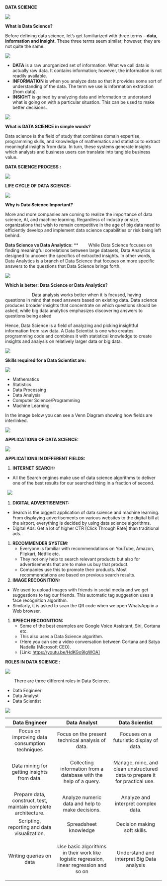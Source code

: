 ﻿
**DATA SCIENCE**

![](Aspose.Words.c4caa9ea-3395-435b-86c8-20e3632c754d.001.png)

**What is Data Science?**

Before defining data science, let’s get familiarized with three terms – **data, information and insight**. These three terms seem similar; however, they are not quite the same.

![](Aspose.Words.c4caa9ea-3395-435b-86c8-20e3632c754d.002.png)


- **DATA** is a raw unorganized set of information. What we call data is actually raw data. It contains information; however, the information is not readily available.
- **INFORMATION** is when you analyze data so that it provides some sort of understanding of the data. The term we use is information extraction (from data).
- **INSIGHT** is gained by analyzing data and information to understand what is going on with a particular situation. This can be used to make better decisions.

![](Aspose.Words.c4caa9ea-3395-435b-86c8-20e3632c754d.003.png)


**What is DATA SCIENCE in simple words?**

Data science is the field of study that combines domain expertise, programming skills, and knowledge of mathematics and statistics to extract meaningful insights from data. In turn, these systems generate insights which analysts and business users can translate into tangible business value.

**DATA SCIENCE PROCESS :**

![](Aspose.Words.c4caa9ea-3395-435b-86c8-20e3632c754d.004.png)

**LIFE CYCLE OF DATA SCIENCE:**

![](Aspose.Words.c4caa9ea-3395-435b-86c8-20e3632c754d.005.png)

**Why is Data Science Important?**

More and more companies are coming to realize the importance of data science, AI, and machine learning. Regardless of industry or size, organizations that wish to remain competitive in the age of big data need to efficiently develop and implement data science capabilities or risk being left behind.


**Data Science vs Data Analytics:**
**
`    `While Data Science focuses on finding meaningful correlations between large datasets, Data Analytics is designed to uncover the specifics of extracted insights. In other words, Data Analytics is a branch of Data Science that focuses on more specific answers to the questions that Data Science brings forth.

![](Aspose.Words.c4caa9ea-3395-435b-86c8-20e3632c754d.006.png)

**Which is better: Data Science or Data Analytics?**

`            `Data analysis works better when it is focused, having questions in mind that need answers based on existing data. Data science produces broader insights that concentrate on which questions should be asked, while big data analytics emphasizes discovering answers to questions being asked

Hence,  Data Science is a field of analyzing and picking insightful information from raw data. A Data Scientist is one who creates programming code and combines it with statistical knowledge to create insights and analysis on relatively larger data or big data.

![](Aspose.Words.c4caa9ea-3395-435b-86c8-20e3632c754d.007.jpeg)


**Skills required for a Data Scientist are:**

![](Aspose.Words.c4caa9ea-3395-435b-86c8-20e3632c754d.008.png)

- Mathematics
- Statistics
- Data Processing
- Data Analysis
- Computer Science/Programming
- Machine Learning

In the image below you can see a Venn Diagram showing how fields are interlinked.

![](Aspose.Words.c4caa9ea-3395-435b-86c8-20e3632c754d.009.png)

**APPLICATIONS OF DATA SCIENCE:**

![](Aspose.Words.c4caa9ea-3395-435b-86c8-20e3632c754d.010.png)


**APPLICATIONS IN DIFFERENT FIELDS:**

1. **INTERNET SEARCH:**
- All the Search engines make use of data science algorithms to deliver one of the best results for our searched thing in a fraction of second.

` `![](Aspose.Words.c4caa9ea-3395-435b-86c8-20e3632c754d.011.png)

1. **DIGITAL ADVERTISEMENT:**
- Search is the biggest application of data science and machine learning. From displaying advertisements on various websites to the digital bill at the airport, everything is decided by using data science algorithms.
- Digital Ads: Get a lot of higher CTR [Click Through Rate] than traditional ads.



1. **RECOMMENDER SYSTEM:**
   - Everyone is familiar with recommendations on YouTube, Amazon, Flipkart, Netflix etc. 
   - They not only help to search relevant products but also for advertisements that are to make us buy that product.
   - Companies use this to promote their products. Most recommendations are based on previous search results.                                
1. **IMAGE RECOGNITION:**
- We used to upload images with friends in social media and we get suggestions to tag our friends. This automatic tag suggestion uses a face recognition algorithm.
- Similarly, it is asked to scan the QR code when we open WhatsApp in a Web browser.
1. **SPEECH RECOGNITION:**
   - Some of the best examples are Google Voice Assistant, Siri, Cortana etc. 
   - This also uses a Data Science algorithm. 
   - (Here you can see a video conversation between Cortana and Satya Nadella (Microsoft CEO).
   - [Link: https://youtu.be/HdKGo9IgWOA]


**ROLES IN DATA SCIENCE :**

![](Aspose.Words.c4caa9ea-3395-435b-86c8-20e3632c754d.012.png)




`    `There are three different roles in Data Science.

- Data Engineer
- Data Analyst
- Data Scientist

![](Aspose.Words.c4caa9ea-3395-435b-86c8-20e3632c754d.013.png)



|**Data Engineer**|**Data Analyst**|**Data Scientist**|
| :-: | :-: | :-: |
|Focus on improving data consumption techniques|Focus on the present technical analysis of data.|Focuses on a futuristic display of data.|
|Data mining for getting insights from data.|Collecting information from a database with the help of a query.|<p>Manage, mine, and clean unstructured data to prepare it for practical use. </p><p></p>|
|Prepare data, construct, test, maintain complete architecture.|Analyze numeric data and help to make decisions.|Analyze and interpret complex data.|
|Scripting, reporting and data visualization.|Spreadsheet knowledge|Decision making soft skills.|
|<p>Writing queries on data</p><p></p>|<p>Use basic algorithms in their work like logistic regression, linear regression and so on</p><p></p>|<p>Understand and interpret Big Data analysis</p><p></p>|


